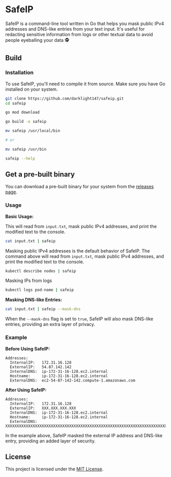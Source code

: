 # SafeIP

SafeIP is a command-line tool written in Go that helps you mask public IPv4 addresses and DNS-like entries from your text input. It's useful for redacting sensitive information from logs or other textual data to avoid people eyeballing your data 🕵️

## Build

### Installation

To use SafeIP, you'll need to compile it from source. Make sure you have Go installed on your system.

```bash
git clone https://github.com/darklight147/safeip.git
cd safeip

go mod download

go build -o safeip

mv safeip /usr/local/bin

# or

mv safeip /usr/bin

safeip --help

```

## Get a pre-built binary

You can download a pre-built binary for your system from the [releases page](https://github.com/darklight147/safeip/releases).

### Usage

**Basic Usage:**

This will read from `input.txt`, mask public IPv4 addresses, and print the modified text to the console.

```bash
cat input.txt | safeip
```

Masking public IPv4 addresses is the default behavior of SafeIP. The command above will read from `input.txt`, mask public IPv4 addresses, and print the modified text to the console.

```bash
kubectl describe nodes | safeip
```

Masking IPs from logs

```bash
kubectl logs pod-name | safeip
```

**Masking DNS-like Entries:**

```bash
cat input.txt | safeip --mask-dns
```

When the `--mask-dns` flag is set to `true`, SafeIP will also mask DNS-like entries, providing an extra layer of privacy.

### Example

**Before Using SafeIP:**

```
Addresses:
  InternalIP:   172.31.16.128
  ExternalIP:   54.87.142.142
  InternalDNS:  ip-172-31-16-128.ec2.internal
  Hostname:     ip-172-31-16-128.ec2.internal
  ExternalDNS:  ec2-54-87-142-142.compute-1.amazonaws.com
```

**After Using SafeIP:**

```
Addresses:
  InternalIP:   172.31.16.128
  ExternalIP:   XXX.XXX.XXX.XXX
  InternalDNS:  ip-172-31-16-128.ec2.internal
  Hostname:     ip-172-31-16-128.ec2.internal
  ExternalDNS:  XXXXXXXXXXXXXXXXXXXXXXXXXXXXXXXXXXXXXXXXXXXXXXXXXXXXXXXXXXXXXXXXXXXXXXXXXXXXXXXXXXXXXXXX
```

In the example above, SafeIP masked the external IP address and DNS-like entry, providing an added layer of security.

## License

This project is licensed under the [MIT License](LICENSE).

